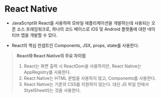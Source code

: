 # React Native

-   JavaScript와 React를 사용하여 모바일 애플리케이션을 개발하는데 사용되는 오픈 소스 프레임워크로, 하나의 코드 베이스로 iOS 및 Android 플랫폼에 대한 네이티브 앱을 개발할 수 있다.

-   React의 핵심 컨셉트인 Components, JSX, props, state를 사용한다.

> **React와 React Native의 주요 차이점**
>
> 1. React는 화면 출력 시 ReactDom을 사용하지만, React Native는 AppRegistry를 사용한다.
> 2. React Native는 HTML 문법을 사용하지 않고, Components를 사용한다.
> 3. React Native는 기존의 CSS를 지원하지 않는다. 대신 JS 파일 안에서 StyelSheet라는 것을 사용한다.
